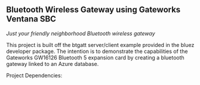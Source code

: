## Bluetooth Wireless Gateway using Gateworks Ventana SBC

*Just your friendly neighborhood Bluetooth wireless gateway*

This project is built off the btgatt server/client example provided in the bluez developer package. The intention is to demonstrate the capabilities of the Gateworks GW16126 Bluetooth 5 expansion card by creating a bluetooth gateway linked to an Azure database.

Project Dependencies:

